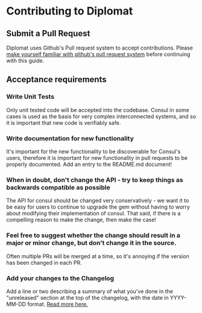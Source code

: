 # Contributing to Diplomat

## Submit a Pull Request

Diplomat uses Github's Pull request system to accept contributions. Please
[make yourself familiar
with github's pull request system](https://help.github.com/articles/using-pull-requests/) before continuing with this guide.

## Acceptance requirements

### Write Unit Tests

Only unit tested code will be accepted into the codebase. Consul in some cases
is used as the basis for very complex interconnected systems, and so it is
important that new code is verifiably safe.

### Write documentation for new functionality

It's important for the new functionality to be discoverable for Consul's users,
therefore it is important for new functionality in pull requests to be properly
documented. Add an entry to the README.md document!

### When in doubt, don't change the API - try to keep things as backwards compatible as possible

The API for consul should be changed very conservatively - we want it to be
easy for users to continue to upgrade the gem without having to worry about
modifying their implementation of consul. That said, if there is a
compelling reason to make the change, then make the case!

### Feel free to suggest whether the change should result in a major or minor change, but don't change it in the source.

Often multiple PRs will be merged at a time, so it's annoying if the version
has been changed in each PR.

### Add your changes to the Changelog

Add a line or two describing a summary of what you've done in the "unreleased"
section at the top of the changelog, with the date in YYYY-MM-DD format. [Read
more here.](http://keepachangelog.com/)
